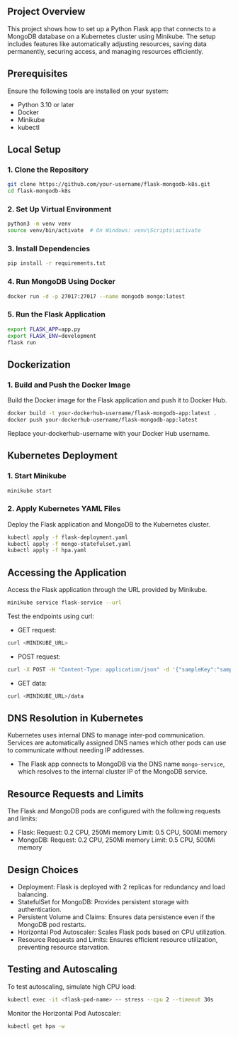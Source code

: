 ## Project Overview

This project shows how to set up a Python Flask app that connects to a MongoDB database on a Kubernetes cluster using Minikube. The setup includes features like automatically adjusting resources, saving data permanently, securing access, and managing resources efficiently.

## Prerequisites

Ensure the following tools are installed on your system:
- Python 3.10 or later
- Docker
- Minikube
- kubectl

## Local Setup

### 1. Clone the Repository

```bash
git clone https://github.com/your-username/flask-mongodb-k8s.git
cd flask-mongodb-k8s
```

### 2. Set Up Virtual Environment

```bash
python3 -m venv venv
source venv/bin/activate  # On Windows: venv\Scripts\activate
```

### 3. Install Dependencies

```bash
pip install -r requirements.txt
```

### 4. Run MongoDB Using Docker

```bash
docker run -d -p 27017:27017 --name mongodb mongo:latest
```

### 5. Run the Flask Application

```bash
export FLASK_APP=app.py
export FLASK_ENV=development
flask run
```


## Dockerization

### 1. Build and Push the Docker Image  
Build the Docker image for the Flask application and push it to Docker Hub.

```bash
docker build -t your-dockerhub-username/flask-mongodb-app:latest .
docker push your-dockerhub-username/flask-mongodb-app:latest
```
Replace your-dockerhub-username with your Docker Hub username.


## Kubernetes Deployment

### 1. Start Minikube

```bash
minikube start
```

### 2. Apply Kubernetes YAML Files
Deploy the Flask application and MongoDB to the Kubernetes cluster.

```bash
kubectl apply -f flask-deployment.yaml
kubectl apply -f mongo-statefulset.yaml
kubectl apply -f hpa.yaml
```

## Accessing the Application  
Access the Flask application through the URL provided by Minikube.  
```bash
minikube service flask-service --url
```
Test the endpoints using curl:

- GET request:
```bash
curl <MINIKUBE_URL>
```
- POST request:
```bash
curl -X POST -H "Content-Type: application/json" -d '{"sampleKey":"sampleValue"}' <MINIKUBE_URL>/data
```
- GET data:
```bash
curl <MINIKUBE_URL>/data
```

## DNS Resolution in Kubernetes
Kubernetes uses internal DNS to manage inter-pod communication. Services are automatically assigned DNS names which other pods can use to communicate without needing IP addresses.
- The Flask app connects to MongoDB via the DNS name `mongo-service`, which resolves to the internal cluster IP of the MongoDB service.

## Resource Requests and Limits
The Flask and MongoDB pods are configured with the following requests and limits:

- Flask:
     Request: 0.2 CPU, 250Mi memory
     Limit: 0.5 CPU, 500Mi memory
- MongoDB:
     Request: 0.2 CPU, 250Mi memory
     Limit: 0.5 CPU, 500Mi memory

## Design Choices
- Deployment: Flask is deployed with 2 replicas for redundancy and load balancing.
- StatefulSet for MongoDB: Provides persistent storage with authentication.
- Persistent Volume and Claims: Ensures data persistence even if the MongoDB pod restarts.
- Horizontal Pod Autoscaler: Scales Flask pods based on CPU utilization.
- Resource Requests and Limits: Ensures efficient resource utilization, preventing resource starvation.

## Testing and Autoscaling
To test autoscaling, simulate high CPU load:
```bash
kubectl exec -it <flask-pod-name> -- stress --cpu 2 --timeout 30s
```

Monitor the Horizontal Pod Autoscaler:
```bash
kubectl get hpa -w
```
